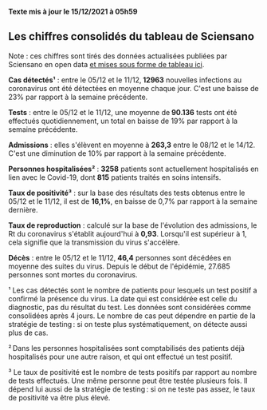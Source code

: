 <strong>Texte mis à jour le 15/12/2021 à 05h59</strong><h2>Les chiffres consolidés du tableau de Sciensano</h2><p>Note : ces chiffres sont tirés des données actualisées publiées par Sciensano en open data <a href='https://datastudio.google.com/embed/u/0/reporting/c14a5cfc-cab7-4812-848c-0369173148ab/page/ZwmOB_blank'>et mises sous forme de tableau ici</a>.<p><strong>Cas détectés¹</strong> : entre le 05/12 et le 11/12,<strong> 12963</strong> nouvelles infections au coronavirus ont été détectées en moyenne chaque jour. C'est une baisse de 23% par rapport à la semaine précédente.<p><strong>Tests</strong> : entre le 05/12 et le 11/12, une moyenne de<strong> 90.136</strong> tests ont été effectués quotidiennement, un total en baisse de 19% par rapport à la semaine précédente.<p><strong>Admissions</strong> : elles s'élèvent en moyenne à <strong> 263,3</strong> entre le 08/12 et le 14/12. C'est une diminution de 10% par rapport à la semaine précédente.<p><strong>Personnes hospitalisées²</strong> : <strong>3258</strong> patients sont actuellement hospitalisés en lien avec le Covid-19, dont <strong>815</strong> patients traités en soins intensifs.<p><strong>Taux de positivité³</strong> : sur la base des résultats des tests obtenus entre le 05/12 et le 11/12, il est de <strong>16,1%</strong>, en baisse de 0,7% par rapport à la semaine dernière.<p><strong>Taux de reproduction</strong> : calculé sur la base de l'évolution des admissions, le Rt du coronavirus s'établit aujourd'hui à <strong>0,93</strong>. Lorsqu'il est supérieur à 1, cela signifie que la transmission du virus s'accélère.<p><strong>Décès</strong> : entre le 05/12 et le 11/12,<strong> 46,4</strong> personnes sont décédées en moyenne des suites du virus. Depuis le début de l'épidémie, 27.685 personnes sont mortes du coronavirus.<p>¹ Les cas détectés sont le nombre de patients pour lesquels un test positif a confirmé la présence du virus. La date qui est considérée est celle du diagnostic, pas du résultat du test. Les données sont considérées comme consolidées après 4 jours. Le nombre de cas peut dépendre en partie de la stratégie de testing : si on teste plus systématiquement, on détecte aussi plus de cas.<p>² Dans les personnes hospitalisées sont comptabilisés des patients déjà hospitalisés pour une autre raison, et qui ont effectué un test positif.<p>³ Le taux de positivité est le nombre de tests positifs par rapport au nombre de tests effectués. Une même personne peut être testée plusieurs fois. Il dépend lui aussi de la stratégie de testing : si on ne teste pas assez, le taux de positivité va être plus élevé.